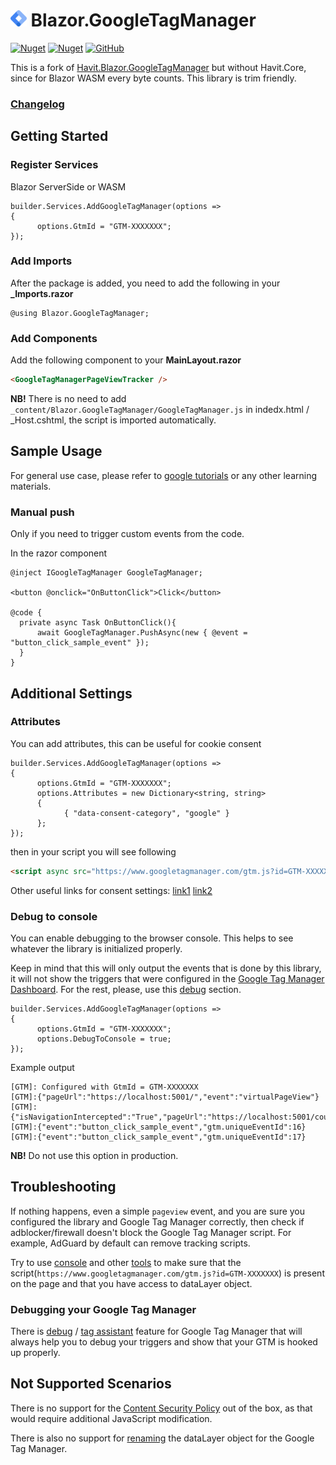 # <img src="https://github.com/ScarletKuro/Blazor.GoogleTagManager/blob/main/google-tag-mager-icon.png" height="26" /> Blazor.GoogleTagManager
[![Nuget](https://img.shields.io/nuget/v/Blazor.GoogleTagManager?color=ff4081&logo=nuget)](https://www.nuget.org/packages/Blazor.GoogleTagManager/)
[![Nuget](https://img.shields.io/nuget/dt/Blazor.GoogleTagManager?color=ff4081&label=nuget%20downloads&logo=nuget)](https://www.nuget.org/packages/Blazor.GoogleTagManager/)
[![GitHub](https://img.shields.io/github/license/ScarletKuro/Blazor.GoogleTagManager?color=594ae2&logo=github)](https://github.com/ScarletKuro/Blazor.GoogleTagManager/blob/main/LICENSE)

This is a fork of [Havit.Blazor.GoogleTagManager](https://github.com/havit/Havit.Blazor/tree/master/Havit.Blazor.GoogleTagManager) but without Havit.Core, since for Blazor WASM every byte counts.
This library is trim friendly.

### [Changelog](CHANGELOG.md)

## Getting Started
### Register Services
Blazor ServerSide or WASM
```CSharp
builder.Services.AddGoogleTagManager(options =>
{
      options.GtmId = "GTM-XXXXXXX";
});
```

### Add Imports
After the package is added, you need to add the following in your **_Imports.razor**
```CSharp
@using Blazor.GoogleTagManager;
```

### Add Components
Add the following component to your **MainLayout.razor**
```HTML
<GoogleTagManagerPageViewTracker />
```
**NB!** There is no need to add `_content/Blazor.GoogleTagManager/GoogleTagManager.js` in indedx.html / _Host.cshtml, the script is imported automatically. 

## Sample Usage
For general use case, please refer to [google tutorials](https://support.google.com/tagmanager/answer/6103696?hl=en) or any other learning materials.

### Manual push
Only if you need to trigger custom events from the code.

In the razor component
```CSharp
@inject IGoogleTagManager GoogleTagManager;

<button @onclick="OnButtonClick">Click</button>

@code {
  private async Task OnButtonClick(){
      await GoogleTagManager.PushAsync(new { @event = "button_click_sample_event" });
  }
}
```

## Additional Settings
### Attributes
You can add attributes, this can be useful for cookie consent
```CSharp
builder.Services.AddGoogleTagManager(options =>
{
      options.GtmId = "GTM-XXXXXXX";
      options.Attributes = new Dictionary<string, string>
      {
            { "data-consent-category", "google" }
      };
});
```
then in your script you will see following
```HTML
<script async src="https://www.googletagmanager.com/gtm.js?id=GTM-XXXXXXX" data-consent-category="google"></script>
```
Other useful links for consent settings: [link1](https://support.google.com/tagmanager/answer/10718549) [link2](https://developers.google.com/tag-platform/tag-manager/templates/consent-apis)
### Debug to console
You can enable debugging to the browser console. This helps to see whatever the library is initialized properly.

Keep in mind that this will only output the events that is done by this library, it will not show the triggers that were configured in the [Google Tag Manager Dashboard](https://tagmanager.google.com/). For the rest, please, use this [debug](#debugging-your-google-tag-manager) section.
```CSharp
builder.Services.AddGoogleTagManager(options =>
{
      options.GtmId = "GTM-XXXXXXX";
      options.DebugToConsole = true;
});
```
Example output
```
[GTM]: Configured with GtmId = GTM-XXXXXXX
[GTM]:{"pageUrl":"https://localhost:5001/","event":"virtualPageView"}
[GTM]:{"isNavigationIntercepted":"True","pageUrl":"https://localhost:5001/counter","event":"virtualPageView","gtm.uniqueEventId":14}
[GTM]:{"event":"button_click_sample_event","gtm.uniqueEventId":16}
[GTM]:{"event":"button_click_sample_event","gtm.uniqueEventId":17}
```
**NB!** Do not use this option in production.

## Troubleshooting
If nothing happens, even a simple `pageview` event, and you are sure you configured the library and Google Tag Manager correctly, then check if adblocker/firewall doesn't block the Google Tag Manager script. For example, AdGuard by default can remove tracking scripts.

Try to use [console](#debug-to-console) and other [tools](#debugging-your-google-tag-manager) to make sure that the script(`https://www.googletagmanager.com/gtm.js?id=GTM-XXXXXXX`) is present on the page and that you have access to dataLayer object.

### Debugging your Google Tag Manager
There is [debug](https://support.google.com/tagmanager/answer/6107056?hl=en) / [tag assistant](https://tagassistant.google.com/) feature for Google Tag Manager that will always help you to debug your triggers and show that your GTM is hooked up properly.

## Not Supported Scenarios
There is no support for the [Content Security Policy](https://developers.google.com/tag-platform/tag-manager/web/csp) out of the box, as that would require additional JavaScript modification.

There is also no support for [renaming](https://developers.google.com/tag-platform/tag-manager/web/datalayer#tag-manager) the dataLayer object for the Google Tag Manager.
